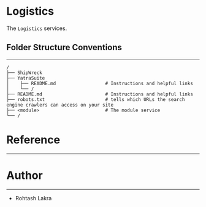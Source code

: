 Logistics
===

The ```Logistics``` services.


## Folder Structure Conventions

---

```
/
├── ShipWreck
├── YatraSuite
│    ├── README.md                  # Instructions and helpful links
│    └── /
├── README.md                       # Instructions and helpful links
├── robots.txt                      # tells which URLs the search engine crawlers can access on your site
├── <module>                        # The module service
└── /
```


# Reference

---


# Author

---

- Rohtash Lakra
